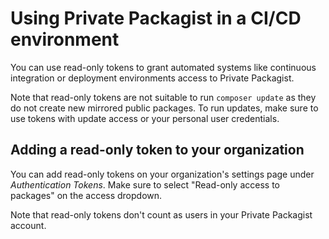 # Using Private Packagist in a CI/CD environment

You can use read-only tokens to grant automated systems like continuous integration or deployment environments access to Private Packagist.

Note that read-only tokens are not suitable to run `composer update` as they do not create new mirrored public packages. To run updates, make sure to use tokens with update access or your personal user credentials.

## Adding a read-only token to your organization

You can add read-only tokens on your organization's settings page under *Authentication Tokens*. Make sure to select "Read-only access to packages" on the access dropdown.

Note that read-only tokens don't count as users in your Private Packagist account.
